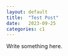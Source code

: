 ```yaml
---
layout: default
title:  "Test Post"
date:   2023-09-25
categories: c1
---
```


Write something here.